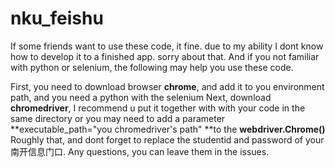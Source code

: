 # nku_feishu

If some friends want to use these code, it fine. due to my ability I dont know how to develop it to a finished app. sorry about that. And if you not familiar with python or selenium, the following may help you use these code. 

First, you need to download browser **chrome**, and add it to you environment path, and you need a python with the selenium
Next, download **chromedriver**, I recommend u put it together with with your code in the same directory or you may need to add a parameter **executable_path="you chromedriver's path" **to the **webdriver.Chrome()**
Roughly that, and dont forget to replace the studentid and password of your 南开信息门口.
Any questions, you can leave them in the issues.
